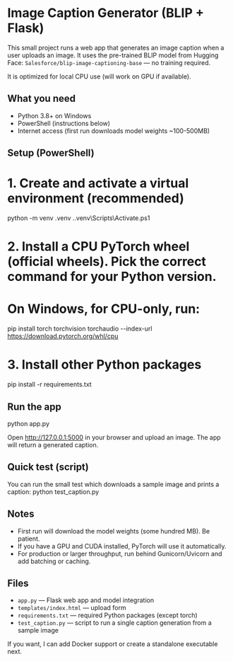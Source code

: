 # Image Caption Generator (BLIP + Flask)

This small project runs a web app that generates an image caption when a user uploads an image. It uses the pre-trained BLIP model from Hugging Face: `Salesforce/blip-image-captioning-base` — no training required.

It is optimized for local CPU use (will work on GPU if available).

## What you need
- Python 3.8+ on Windows
- PowerShell (instructions below)
- Internet access (first run downloads model weights ~100-500MB)

## Setup (PowerShell)

# 1. Create and activate a virtual environment (recommended)
python -m venv .venv
.\.venv\Scripts\Activate.ps1

# 2. Install a CPU PyTorch wheel (official wheels). Pick the correct command for your Python version.
# On Windows, for CPU-only, run:
pip install torch torchvision torchaudio --index-url https://download.pytorch.org/whl/cpu

# 3. Install other Python packages
pip install -r requirements.txt

## Run the app
python app.py

Open http://127.0.0.1:5000 in your browser and upload an image. The app will return a generated caption.

## Quick test (script)
You can run the small test which downloads a sample image and prints a caption:
python test_caption.py

## Notes
- First run will download the model weights (some hundred MB). Be patient.
- If you have a GPU and CUDA installed, PyTorch will use it automatically.
- For production or larger throughput, run behind Gunicorn/Uvicorn and add batching or caching.

## Files
- `app.py` — Flask web app and model integration
- `templates/index.html` — upload form
- `requirements.txt` — required Python packages (except torch)
- `test_caption.py` — script to run a single caption generation from a sample image

If you want, I can add Docker support or create a standalone executable next.
